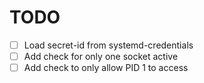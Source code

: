 # TODO

- [ ] Load secret-id from systemd-credentials
- [ ] Add check for only one socket active
- [ ] Add check to only allow PID 1 to access
